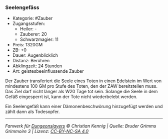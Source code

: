 ### Seelengefäss

- Kategorie: #Zauber
- Zugangsstufen:
  - Heiler: -
  - Zauberer: 20
  - Schwarzmagier: 11
- Preis: 1320GM
- ZB: +0
- Dauer: Augenblicklich
- Distanz: Berühren
- Abklingzeit: 24 Stunden
- Art: geistesbeeinflussende Zauber

Der Zauber transferiert die Seele eines Toten in einen Edelstein im Wert von mindestens 100 GM pro Stufe des Toten, den der ZAW bereitstellen muss. Das Ziel darf nicht länger als W20 Tage tot sein. Solange die Seele in dem Gefäß eingesperrt ist, kann der Tote nicht wiederbelebt werden.

Ein Seelengefäß kann einer Dämonenbeschwörung hinzugefügt werden und zählt dann als Todesopfer.

---

_Fanwerk für [Dungeonslayers](https://www.dungeonslayers.net/) © Christian Kennig | Quelle: Bruder Grimms Grimmoire 3 | Lizenz: [CC-BY-NC-SA 4.0](https://creativecommons.org/licenses/by-nc-sa/4.0/deed.de)_
